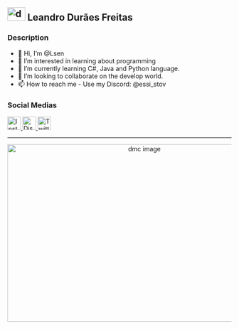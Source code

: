 <div>
      <h2><img width="40" height="30" src="https://thumbs.gfycat.com/WhichUniformImpala-max-1mb.gif" alt="dmc Image">  Leandro Durães Freitas</h2>
</div>

### Description
- 👋 Hi, I’m @Lsen
- 👀 I’m interested in learning about programming
- 🌱 I’m currently learning C#, Java and Python language.
- 💞️ I’m looking to collaborate on the develop world.
- 📫 How to reach me - Use my Discord: @essi_stov

<!--![SLeess's Stats](https://github-readme-stats.vercel.app/api?username=SLeess&theme=dark&show_icons=true&hide_border=true&count_private=true)
![SLeess's Streak](https://github-readme-streak-stats.herokuapp.com/?user=SLeess&theme=dark&hide_border=true)-->

### Social Medias
<div>
      <!--<span> Titulo da primeira imagem </span>-->
      <a href="https://www.instagram.com/leanw.s/ " target = "_blank"> 
            <img width="30" height="30" src="https://i.imgur.com/b4OTVBh.gif" alt="Instagram image"> </a>
      <a href="https://discord.com/users/326884507376418848" target = "_blank"> 
            <img width="30" height="30" src="https://i.imgur.com/j7e6uK2.gif" alt="Discord image"> </a>
      <a href="https://none" target = "_blank"> 
            <img width="30" height="30" src="https://i.imgur.com/dz8IKXH.gif" alt="Twitter image"> </a>
</div>
<hr>
<div align="middle">
      <img width="600" height="400" src="https://media.tenor.com/R7ltqpBEtXsAAAAM/пессосун.gif" alt="dmc image"> </a>
</div>
